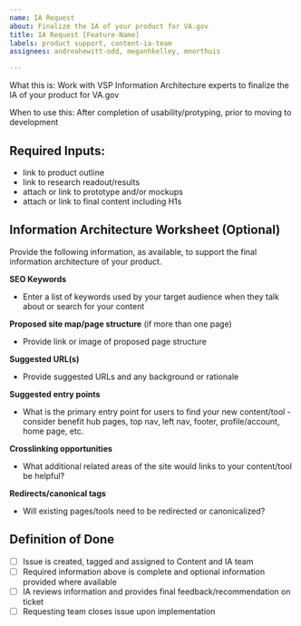 ```yaml
---
name: IA Request
about: Finalize the IA of your product for VA.gov
title: IA Request [Feature-Name]
labels: product support, content-ia-team
assignees: andreahewitt-odd, meganhkelley, mnorthuis

---
```


What this is: Work with VSP Information Architecture experts to finalize the IA of your product for VA.gov

When to use this: After completion of usability/protyping, prior to moving to development

## Required Inputs:
- link to product outline
- link to research readout/results
- attach or link to prototype and/or mockups
- attach or link to final content including H1s

## Information Architecture Worksheet (Optional)

Provide the following information, as available, to support the final information architecture of your product.

**SEO Keywords**
- Enter a list of keywords used by your target audience when they talk about or search for your content

**Proposed site map/page structure** (if more than one page)
- Provide link or image of proposed page structure

**Suggested URL(s)**
- Provide suggested URLs and any background or rationale

**Suggested entry points**
- What is the primary entry point for users to find your new content/tool - consider benefit hub pages, top nav, left nav, footer, profile/account, home page, etc.

**Crosslinking opportunities**
- What additional related areas of the site would links to your content/tool be helpful?

**Redirects/canonical tags**
- Will existing pages/tools need to be redirected or canonicalized?

## Definition of Done
- [ ] Issue is created, tagged and assigned to Content and IA team
- [ ] Required information above is complete and optional information provided where available
- [ ] IA reviews information and provides final feedback/recommendation on ticket
- [ ] Requesting team closes issue upon implementation
